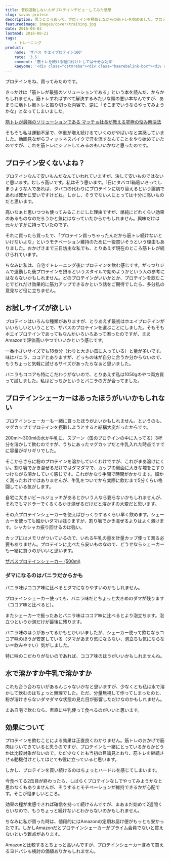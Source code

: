```yaml
---
title: 普段運動しない人がプロテインデビューしてみた感想
slug: savas-protein
description: 思うところあって、プロテインを摂取しながらの筋トレを始めました。プロテインの効果は正直良く分かりませんが、せっかく高いものを買ったんだからと、筋トレを継続する動機付けとしては十分な効果があると思います。
featuredimage: images/cover/training.jpg
date: 2016-08-03
lastmod: 2016-08-21
tags: 
    - トレーニング
product:
    name: 'ザバス ホエイプロテイン100'
    rate: '3.5'
    comment: '筋トレを続ける理由付けとしては十分な効果'
    kaeyome: '<div class="cstmreba"><div class="kaerebalink-box"><div class="kaerebalink-image"><a href="https://www.amazon.co.jp/exec/obidos/ASIN/B00IEA4UAY/illusionspace-22/ref=nosim/" target="_blank" ><img src="https://ecx.images-amazon.com/images/I/51Z5Sjb7Q4L._SL160_.jpg" style="border: none;" /></a></div><div class="kaerebalink-info"><div class="kaerebalink-name"><a href="https://www.amazon.co.jp/exec/obidos/ASIN/B00IEA4UAY/illusionspace-22/ref=nosim/" target="_blank" >ザバス ホエイプロテイン100 バニラ味【18食分】 378g</a><div class="kaerebalink-powered-date">posted with <a href="https://kaereba.com" rel="nofollow" target="_blank">カエレバ</a></div></div><div class="kaerebalink-detail"> 明治 2014-02-24    </div><div class="kaerebalink-link1"><div class="shoplinkamazon"><a href="https://www.amazon.co.jp/gp/search?keywords=%83U%83o%83X%81%40%83z%83G%83C%83v%83%8D%83e%83C%83%93100%81%40%83o%83j%83%89%96%A1&__mk_ja_JP=%83J%83%5E%83J%83i&tag=illusionspace-22" target="_blank" >Amazon</a></div><div class="shoplinkrakuten"><a href="https://hb.afl.rakuten.co.jp/hgc/0e95387f.f2aef20d.0e953880.25e412bd/?pc=http%3A%2F%2Fsearch.rakuten.co.jp%2Fsearch%2Fmall%2F%25E3%2582%25B6%25E3%2583%2590%25E3%2582%25B9%25E3%2580%2580%25E3%2583%259B%25E3%2582%25A8%25E3%2582%25A4%25E3%2583%2597%25E3%2583%25AD%25E3%2583%2586%25E3%2582%25A4%25E3%2583%25B3100%25E3%2580%2580%25E3%2583%2590%25E3%2583%258B%25E3%2583%25A9%25E5%2591%25B3%2F-%2Ff.1-p.1-s.1-sf.0-st.A-v.2%3Fx%3D0%26scid%3Daf_ich_link_urltxt%26m%3Dhttp%3A%2F%2Fm.rakuten.co.jp%2F" target="_blank" >楽天市場</a></div><div class="shoplinkyahoo"><a href="https://ck.jp.ap.valuecommerce.com/servlet/referral?sid=3085416&pid=882193779&vc_url=http%3A%2F%2Fsearch.shopping.yahoo.co.jp%2Fsearch%3Fp%3D%25E3%2582%25B6%25E3%2583%2590%25E3%2582%25B9%25E3%2580%2580%25E3%2583%259B%25E3%2582%25A8%25E3%2582%25A4%25E3%2583%2597%25E3%2583%25AD%25E3%2583%2586%25E3%2582%25A4%25E3%2583%25B3100%25E3%2580%2580%25E3%2583%2590%25E3%2583%258B%25E3%2583%25A9%25E5%2591%25B3" target="_blank" >Yahooショッピング<img src="https://ad.jp.ap.valuecommerce.com/servlet/gifbanner?sid=3085416&pid=882193779" height="1" width="1" border="0"></a></div></div></div><div class="booklink-footer"></div></div></div>'
---
```


プロテインをね、買ってみたのです。

きっかけは「筋トレが最強のソリューションである」という本を読んだ、からかもしれません。筋トレすればすべて解決するみたいな頭の悪い本なんですが、あまりに筋トレ筋トレと振り切った内容で、逆に「そこまでいうならやってみようかな」となってしまいました。

<div data-role="amazonjs" data-asin="4426608376" data-locale="JP" data-tmpl="" data-img-size="" class="asin_4426608376_JP_ amazonjs_item"><div class="amazonjs_indicator"><span class="amazonjs_indicator_img"></span><a class="amazonjs_indicator_title" href="#">筋トレが最強のソリューションである マッチョ社長が教える究極の悩み解決法</a><span class="amazonjs_indicator_footer"></span></div></div>

そもそも私は運動不足で、体重が増え続けるていくのがやばいなと実感していました。動画見ながらフィットネスバイクで汗を流すなんてことをやり始めていたのですが、これを筋トレにシフトしてみるのもいいかなと思ったのです。


## プロテイン安くないよね？


プロテインなんて安いもんだなんていわれていますが、決して安いものではないと思います。むしろ高いです。私はそう思います。1日にタバコ1箱吸いきってしまうような人であれば、タバコの代わりにプロテインに切り替えるという論調であれば確かに安いですけどね。しかし、そうでない人にとっては十分に高いものだと思います。

高いなぁと思いつつも使ってみることにした理由ですが、単純にどれくらい効果のあるものなのだろうかと気にはなっていたからかもしれません。興味だけは元々かすかに持っていたのです。

それに買ったら買ったで、「プロテイン買っちゃったんだから筋トレ続けないといけないよな」というモチベーション維持のために一役買いそうという理由もありました。おかげさまで三日坊主な私でも、とりあえず現在のところ筋トレが続けられています。

ちなみに私は、自宅でトレーニング後にプロテインを飲む感じです。がっつりジムで運動した後プロテインを摂るというスタイルで始めようかという人の参考にはならないかもしれません。どのプロテインがいいかとか、プロテインを飲むことでどれだけ効果的に筋力アップできるかという話をご期待でしたら、多分私の意見など役に立ちません。


## お試しサイズが欲しい


プロテインはいろんな種類がありますが、とりあえず最初はホエイプロテインがいいらしいということで、ザバスのプロテインを選ぶことにしました。そもそもホエイプロテインであってもなんかいろいろあって困ったのですが、まあAmazonで評価高いやつでいいかという感じです。

一番小さいサイズでも18食分（わりと大きい缶に入っている）と量が多いです。味はバニラ、ココアとありますが、どっちの味が自分に合うか分からないので、もうちょっと気軽に試せるサイズがあったらなぁと思いました。

バニラもココアも特にこだわりがないので、とりあえず私は1050gのやつ両方買って試しました。私はどっちかというとバニラの方が合ってました。


## プロテインシェーカーはあったほうがいいかもしれない


プロテインシェーカーも一緒に買ったほうがよいかもしれません。というのも、マグカップでプロテインを摂取しようとすると結構大変だったからです。

200ml〜300mlの水か牛乳に、スプーン（缶のプロテインの中に入ってる）3杯分を溶かして飲むのですが、うちにあったマグカップだと牛乳入れた時点ですでに容量がギリギリでした。

そこからさらに粉のプロテインを溶かしていくわけですが、これがまあ溶けにくい。割り箸でかき混ぜるだけではダマダマで、カップの側面に大きな塊をこすりつけながら溶かしていく感じです。これがかなり手間で時間がかかります。細かく測ったわけではありませんが、牛乳をついでから実際に飲むまで5分くらい格闘している気がします。

自宅に大きいビールジョッキがあるとかいう人なら要らないかもしれませんが、それでもマドラーでくるくるかき混ぜるだけだと溶かすの大変だと思います。

その点プロテインシェーカーを使えばびっくりするくらい早く飲めます。シェーカーを使っても細かいダマは残りますが、割り箸でかき混ぜるよりはよく溶けます。シャカシャカ振り回せるのは強い。

カップにはメモリがついているので、いれる牛乳の量を計量カップ使って測る必要もありません。プロテインに比べたら安いものなので、どうせならシェーカーも一緒に買うのがいいと思います。

<div data-role="amazonjs" data-asin="B0070SUW30" data-locale="JP" data-tmpl="" data-img-size="" class="asin_B0070SUW30_JP_ amazonjs_item"><div class="amazonjs_indicator"><span class="amazonjs_indicator_img"></span><a class="amazonjs_indicator_title" href="#">ザバスプロテインシェーカー (500ml)</a><span class="amazonjs_indicator_footer"></span></div></div>

### ダマになるのはバニラだからかも

バニラ味はココア味に比べるとダマになりやすいのかもしれません。

プロテインシェーカー使っても、バニラ味だとちょっと大きめのダマが残ります（ココア味と比べると）。

またシェーカーで振ったあとバニラ味はココア味に比べるとより泡立ちます。泡立つというか泡だけが最後に残ります。

バニラ味のほうがあってるかもとかいいましたが、シェーカー使って飲むならココア味のほうが安定している（ダマがあまり気にならない、泡立ちも気にならない＝飲みやすい）気がしました。

特に味のこだわりがないのであれば、ココア味のほうがいいかもしれませんね。

## 水で溶かすか牛乳で溶かすか

これも合う合わないがあるんじゃないかなと思いますが、少なくとも私は水で溶かして飲むのはちょっと無理でした。ただ、分量無視して作ってしまったのと、粉が溶けきらないダマダマな状態の見た目が影響しただけなのかもしれません。

まあ自宅で飲むなら、素直に牛乳使って食べるのがいいと思います。

## 効果について

プロテインを飲むことによる効果は正直良くわかりません。筋トレのおかげで筋肉はついてきていると思うのですが、プロテインも一緒にとっているからかどうかは比較対象がないので。ただ少なくとも当初の目論見とおり、筋トレを継続させる動機付けとしてはとても役に立っていると思います。

しかし、プロテインを買い続けるのはちょっとハードルを感じてしまいます。

今食べてる2缶目が終わったら、しばらくプロテインなしでやってみようかなと思わなくもありませんが、そうするとモチベーションが維持できるかが心配です。そこが悩ましいところ。

効果の程が実感できれば確信を持って続けるんですが、まあまだ始めて2週間くらいなので、もうちょっと続けないとわからないのかもしれません。

ちなみに私が買った時は、値段的にはAmazonの定期お届け便がもっとも安かったです。しかしAmazonだとプロテインシェーカーがプライム会員でないと買えないという難点があります。

Amazonと比較するとちょっと高いんですが、プロテインシェーカー含めて買えるヨドバシも検討の価値ありかもしれません。
